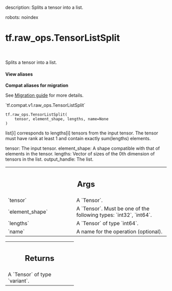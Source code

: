 description: Splits a tensor into a list.

robots: noindex

# tf.raw_ops.TensorListSplit

<!-- Insert buttons and diff -->

<table class="tfo-notebook-buttons tfo-api nocontent" align="left">

</table>



Splits a tensor into a list.

<section class="expandable">
  <h4 class="showalways">View aliases</h4>
  <p>
<b>Compat aliases for migration</b>
<p>See
<a href="https://www.tensorflow.org/guide/migrate">Migration guide</a> for
more details.</p>
<p>`tf.compat.v1.raw_ops.TensorListSplit`</p>
</p>
</section>

<pre class="devsite-click-to-copy prettyprint lang-py tfo-signature-link">
<code>tf.raw_ops.TensorListSplit(
    tensor, element_shape, lengths, name=None
)
</code></pre>



<!-- Placeholder for "Used in" -->

list[i] corresponds to lengths[i] tensors from the input tensor.
The tensor must have rank at least 1 and contain exactly sum(lengths) elements.

tensor: The input tensor.
element_shape: A shape compatible with that of elements in the tensor.
lengths: Vector of sizes of the 0th dimension of tensors in the list.
output_handle: The list.

<!-- Tabular view -->
 <table class="responsive fixed orange">
<colgroup><col width="214px"><col></colgroup>
<tr><th colspan="2"><h2 class="add-link">Args</h2></th></tr>

<tr>
<td>
`tensor`
</td>
<td>
A `Tensor`.
</td>
</tr><tr>
<td>
`element_shape`
</td>
<td>
A `Tensor`. Must be one of the following types: `int32`, `int64`.
</td>
</tr><tr>
<td>
`lengths`
</td>
<td>
A `Tensor` of type `int64`.
</td>
</tr><tr>
<td>
`name`
</td>
<td>
A name for the operation (optional).
</td>
</tr>
</table>



<!-- Tabular view -->
 <table class="responsive fixed orange">
<colgroup><col width="214px"><col></colgroup>
<tr><th colspan="2"><h2 class="add-link">Returns</h2></th></tr>
<tr class="alt">
<td colspan="2">
A `Tensor` of type `variant`.
</td>
</tr>

</table>


